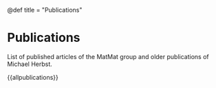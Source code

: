 @def title = "Publications"

# Publications

List of published articles of the MatMat group
and older publications of Michael Herbst.

{{allpublications}}

